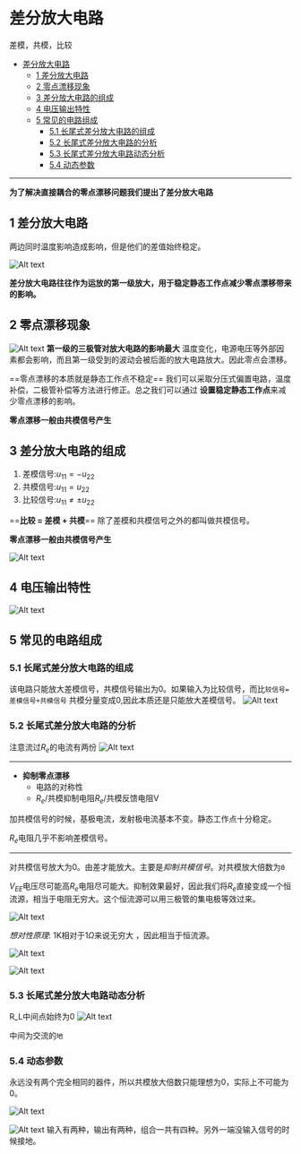 # 差分放大电路

差模，共模，比较  

<!-- @import "[TOC]" {cmd="toc" depthFrom=1 depthTo=6 orderedList=false} -->

<!-- code_chunk_output -->

- [差分放大电路](#差分放大电路)
  - [1 差分放大电路](#1-差分放大电路)
  - [2 零点漂移现象](#2-零点漂移现象)
  - [3 差分放大电路的组成](#3-差分放大电路的组成)
  - [4 电压输出特性](#4-电压输出特性)
  - [5 常见的电路组成](#5-常见的电路组成)
    - [5.1 长尾式差分放大电路的组成](#51-长尾式差分放大电路的组成)
    - [5.2 长尾式差分放大电路的分析](#52-长尾式差分放大电路的分析)
    - [5.3 长尾式差分放大电路动态分析](#53-长尾式差分放大电路动态分析)
    - [5.4 动态参数](#54-动态参数)

<!-- /code_chunk_output -->


---

**为了解决直接耦合的零点漂移问题我们提出了差分放大电路**

## 1 差分放大电路  
两边同时温度影响造成影响，但是他们的差值始终稳定。

![Alt text](image-3.png)

**差分放大电路往往作为运放的第一级放大，用于稳定静态工作点减少零点漂移带来的影响。**

## 2 零点漂移现象

![Alt text](image-4.png)
**第一级的三极管对放大电路的影响最大**
温度变化，电源电压等外部因素都会影响，而且第一级受到的波动会被后面的放大电路放大。因此零点会漂移。

==零点漂移的本质就是静态工作点不稳定==
我们可以采取分压式偏置电路，温度补偿，二极管补偿等方法进行修正。总之我们可以通过 **设置稳定静态工作点**来减少零点漂移的影响。

**零点漂移一般由共模信号产生**


## 3 差分放大电路的组成

1. 差模信号:$u_{11} = - u_{22}$
2. 共模信号:$u_{11}  = u_{22}$
3. 比较信号:$u_{11} \neq \pm u_{22}$

==**比较 = 差模 + 共模**==
除了差模和共模信号之外的都叫做共模信号。

**零点漂移一般由共模信号产生**

![Alt text](image-5.png)

## 4 电压输出特性

![Alt text](image-9.png)


## 5 常见的电路组成  


### 5.1 长尾式差分放大电路的组成

该电路只能放大差模信号，共模信号输出为0。如果输入为比较信号，而比`较信号=差模信号+共模信号`  共模分量变成0,因此本质还是只能放大差模信号。
![Alt text](image-10.png)

### 5.2 长尾式差分放大电路的分析  

注意流过$R_e$的电流有两份
![Alt text](image-11.png)

---

- **抑制零点漂移**
  - 电路的对称性
  - $R_e$/共模抑制电阻$R_e$/共模反馈电阻V

加共模信号的时候，基极电流，发射极电流基本不变。静态工作点十分稳定。

$R_e$电阻几乎不影响差模信号。

---

对共模信号放大为0。由差才能放大。主要是*抑制共模信号*。对共模放大倍数为`0`

$V_{EE}$电压尽可能高$R_e$电阻尽可能大。抑制效果最好，因此我们将$R_e$直接变成一个恒流源，相当于电阻无穷大。这个恒流源可以用三极管的集电极等效过来。

![Alt text](image-16.png)

*想对性原理*: 1K相对于1$\Omega$来说无穷大 ，因此相当于恒流源。

![Alt text](image-17.png)

![Alt text](image-15.png)


### 5.3 长尾式差分放大电路动态分析

R_L中间点始终为0
![Alt text](image-12.png)

中间为交流的`地`  

### 5.4 动态参数

永远没有两个完全相同的器件，所以共模放大倍数只能理想为0，实际上不可能为0。

![Alt text](image-13.png)

![Alt text](image-14.png)
输入有两种，输出有两种，组合一共有四种。另外一端没输入信号的时候接地。



